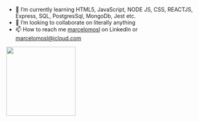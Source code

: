 - 🌱 I’m currently learning HTML5, JavaScript, NODE JS, CSS, REACTJS, Express, SQL, PostgresSql, MongoDb, Jest etc.
- 💞️ I’m looking to collaborate on literally anything
- 📫 How to reach me [marcelomosl](https://www.linkedin.com/in/marcelo-mosl-96a75820b/) on LinkedIn or marcelomosl@icloud.com 
<div>
<a href="https://github.com/MarceloMosl"><img height="180em" src="https://github-readme-stats.vercel.app/api?username=MarceloMosl&show_icons=true&theme=outrun&include_all_commits=true&count_private=true&disable_animations=false"/>
  </div>
